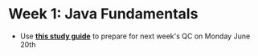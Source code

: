 # Week 1: Java Fundamentals
* Use [**this study guide**](https://github.com/220613-Java-Angular-Enterprise/notes-and-demos/blob/main/1-java/qc-questions.md) to prepare for next week's QC on Monday June 20th
